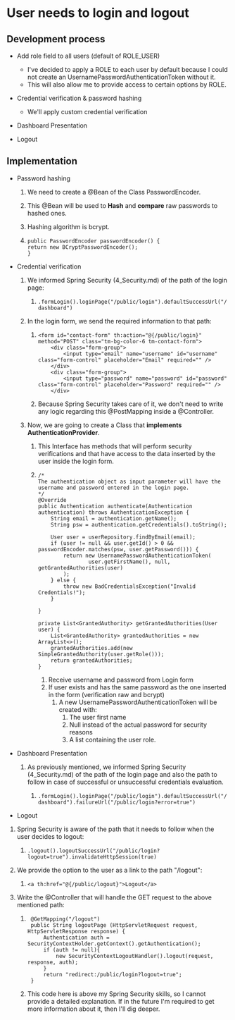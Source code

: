 # User needs to login and logout

## Development process

- Add role field to all users (default of ROLE_USER)

  - I've decided to apply a ROLE to each user by default because I could not create an UsernamePasswordAuthenticationToken without it.
  - This will also allow me to provide access to certain options by ROLE.

- Credential verification & password hashing

  - We'll apply custom credential verification

- Dashboard Presentation

- Logout

## Implementation

- Password hashing

  1. We need to create a @Bean of the Class PasswordEncoder.

  2. This @Bean will be used to **Hash** and **compare** raw passwords to hashed ones.
  3. Hashing algorithm is bcrypt.

  4. ```@Bean
     public PasswordEncoder passwordEncoder() {
     return new BCryptPasswordEncoder();
     }
     ```

- Credential verification

  1.  We informed Spring Security (4_Security.md) of the path of the login page:

      1. `.formLogin().loginPage("/public/login").defaultSuccessUrl("/dashboard")`

  2.  In the login form, we send the required information to that path:

      1. ```
         <form id="contact-form" th:action="@{/public/login}" method="POST" class="tm-bg-color-6 tm-contact-form">
             <div class="form-group">
                 <input type="email" name="username" id="username" class="form-control" placeholder="Email" required="" />
             </div>
             <div class="form-group">
                 <input type="password" name="password" id="password" class="form-control" placeholder="Password" required="" />
             </div>
         ```

      2. Because Spring Security takes care of it, we don't need to write any logic regarding this @PostMapping inside a @Controller.

  3.  Now, we are going to create a Class that **implements AuthenticationProvider**.

      1.  This Interface has methods that will perform security verifications and that have access to the data inserted by the user inside the login form.

      2.  ```
          /*
          The authentication object as input parameter will have the username and password entered in the login page.
          */
          @Override
          public Authentication authenticate(Authentication authentication) throws AuthenticationException {
              String email = authentication.getName();
              String psw = authentication.getCredentials().toString();

              User user = userRepository.findByEmail(email);
              if (user != null && user.getId() > 0 && passwordEncoder.matches(psw, user.getPassword())) {
                  return new UsernamePasswordAuthenticationToken(
                          user.getFirstName(), null, getGrantedAuthorities(user)
                  );
              } else {
                  throw new BadCredentialsException("Invalid Credentials!");
              }

          }

          private List<GrantedAuthority> getGrantedAuthorities(User user) {
              List<GrantedAuthority> grantedAuthorities = new ArrayList<>();
              grantedAuthorities.add(new SimpleGrantedAuthority(user.getRole()));
              return grantedAuthorities;
          }
          ```

          1.  Receive username and password from Login form
          2.  If user exists and has the same password as the one inserted in the form (verification raw and bcrypt)
              1. A new UsernamePasswordAuthenticationToken will be created with:
                 1. The user first name
                 2. Null instead of the actual password for security reasons
                 3. A list containing the user role.

- Dashboard Presentation

  1.  As previously mentioned, we informed Spring Security (4_Security.md) of the path of the login page and also the path to follow in case of successful or unsuccessful credentials evaluation.

      1. `.formLogin().loginPage("/public/login").defaultSuccessUrl("/dashboard").failureUrl("/public/login?error=true")`

- Logout

1. Spring Security is aware of the path that it needs to follow when the user decides to logout:

   1. `.logout().logoutSuccessUrl("/public/login?logout=true").invalidateHttpSession(true)`

2. We provide the option to the user as a link to the path "/logout":

   1. `<a th:href="@{/public/logout}">Logout</a>`

3. Write the @Controller that will handle the GET request to the above mentioned path:

   1. ```
       @GetMapping("/logout")
       public String logoutPage (HttpServletRequest request, HttpServletResponse response) {
           Authentication auth = SecurityContextHolder.getContext().getAuthentication();
           if (auth != null){
               new SecurityContextLogoutHandler().logout(request, response, auth);
           }
           return "redirect:/public/login?logout=true";
       }
      ```

   2. This code here is above my Spring Security skills, so I cannot provide a detailed explanation. If in the future I'm required to get more information about it, then I'll dig deeper.
